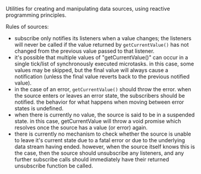 Utilities for creating and manipulating data sources, using reactive programming principles.

Rules of sources:

- subscribe only notifies its listeners when a value changes; the listeners
  will never be called if the value returned by `getCurrentValue()` has not
  changed from the previous value passed to that listener.
- it's possible that multiple values of "getCurrentValue()" can occur in a
  single tick/list of synchronously executed microtasks. in this case, some
  values may be skipped, but the final value will always cause a
  notification (unless the final value reverts back to the previous notified
  value).
- in the case of an error, `getCurrentValue()` should throw the error. when
  the source enters or leaves an error state, the subscribers should be
  notified. the behavior for what happens when moving between error states
  is undefined.
- when there is currently no value, the source is said to be in a suspended
  state. in this case, getCurrentValue will throw a void promise which
  resolves once the source has a value (or error) again.
- there is currently no mechanism to check whether the source is unable to
  leave it's current state due to a fatal error or due to the underlying data
  stream having ended. however, when the source itself knows this is the
  case, then the source should unsubscribe any listeners, and any further
  subscribe calls should immediately have their returned unsubscribe function
  be called.